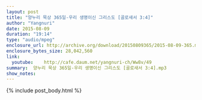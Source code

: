 ```yaml
---
layout: post
title: "양누리 묵상 365일-우리 생명이신 그리스도 [골로새서 3:4]"
author: "Yangnuri"
date: 2015-08-09
duration: "19:14"
type: "audio/mpeg"
enclosure_url: http://archive.org/download/20150809365/2015-08-09-365.mp3
enclosure_bytes_size: 28,042,560     
link:
  youtube:    http://cafe.daum.net/yangnuri-ch/Ww8v/49
summary:  양누리 묵상 365일-우리 생명이신 그리스도 [골로새서 3:4].mp3
show_notes:
---
```


{% include post_body.html %}
